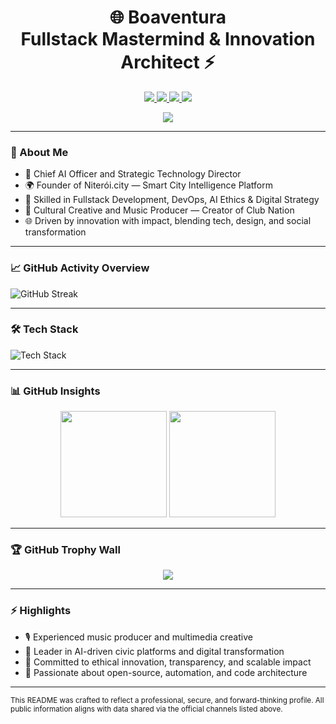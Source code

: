 <h1 align="center">🌐  Boaventura <br> Fullstack Mastermind & Innovation Architect ⚡</h1>

<p align="center">
  <a href="https://www.linkedin.com/in/pauloboaventura/">
    <img src="https://img.shields.io/badge/LinkedIn-%230077B5.svg?&style=flat-square&logo=linkedin&logoColor=white" />
  </a>
  <a href="https://stackoverflow.com/users/9431571">
    <img src="https://img.shields.io/badge/StackOverflow-FE7A16?style=flat-square&logo=stackoverflow&logoColor=white" />
  </a>
  <a href="https://clubnation.com.br">
    <img src="https://img.shields.io/badge/Blog-ClubNation-%230070B5?style=flat-square&logo=php&logoColor=white" />
  </a>
  <a href="mailto:contato@clubnation.com.br">
    <img src="https://img.shields.io/badge/Email-contato@clubnation.com.br-%23ea4335?style=flat-square&logo=gmail&logoColor=white" />
  </a>
</p>

<p align="center">
  <img src="https://visitor-badge.laobi.icu/badge?page_id=PauloBoaventura.PauloBoaventura&left_color=0000ff&right_color=ff6a00&logo=terminal&logoColor=ff6a00&style=flat-square" />
</p>

---

### 🧠 About Me

- 🎯 Chief AI Officer and Strategic Technology Director
- 🌍 Founder of Niterói.city — Smart City Intelligence Platform
- 🧰 Skilled in Fullstack Development, DevOps, AI Ethics & Digital Strategy
- 🎵 Cultural Creative and Music Producer — Creator of Club Nation
- 🌐 Driven by innovation with impact, blending tech, design, and social transformation

---

### 📈 GitHub Activity Overview

![GitHub Streak](https://github-readme-streak-stats.herokuapp.com/?user=PauloBoaventura&theme=dark&hide_border=true)


---

### 🛠 Tech Stack

![Tech Stack](https://skillicons.dev/icons?i=ai,androidstudio,angular,ansible,apache,appwrite,arduino,azure,babel,bash,bootstrap,c,clojure,cmake,cloudflare,dart,deno,docker,dotnet,elixir,elasticsearch,express,figma,flutter,git,github,githubactions,golang,grafana,graphql,gulp,html,java,javascript,jest,jira,jquery,jupyter,kafka,kotlin,kubernetes,laravel,linux,markdown,mongodb,mysql,nestjs,netlify,nextjs,nodejs,nuxtjs,obsidian,openssl,packer,perl,php,postman,postgresql,pnpm,prettier,prisma,python,pytest,rails,react,redis,ruby,rust,sass,selenium,sentry,solidity,stackoverflow,styled-components,subversion,swift,tailwind,terraform,tensorflow,timescale,tmux,tornado,typescript,ubuntu,vagrant,vercel,vim,vue,webpack,yarn,zsh
)

---

### 📊 GitHub Insights

<p align="center">
  <img src="https://github-readme-stats.vercel.app/api?username=PauloBoaventura&count_private=true&show_icons=true&theme=vision-friendly-dark&custom_title=🔥%20Fullstack%20Innovation%20Stats" height="170" />
  <img src="https://github-readme-stats.vercel.app/api/top-langs/?username=PauloBoaventura&layout=compact&langs_count=8&theme=vision-friendly-dark" height="170" />
</p>

---

### 🏆 GitHub Trophy Wall

<p align="center">
  <img src="https://github-profile-trophy.vercel.app/?username=PauloBoaventura&theme=onestar&margin-w=15&row=2&column=4" />
</p>

---

### ⚡ Highlights

- 🎙️ Experienced music producer and multimedia creative
- 📡 Leader in AI-driven civic platforms and digital transformation
- 🎯 Committed to ethical innovation, transparency, and scalable impact
- 👾 Passionate about open-source, automation, and code architecture

---

<sub>This README was crafted to reflect a professional, secure, and forward-thinking profile. All public information aligns with data shared via the official channels listed above.</sub>
